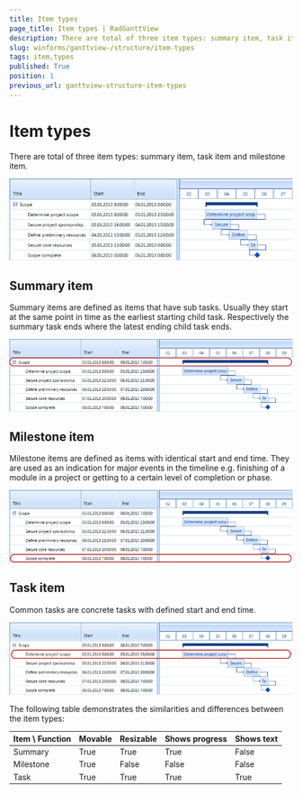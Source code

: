 ```yaml
---
title: Item types
page_title: Item types | RadGanttView
description: There are total of three item types: summary item, task item and milestone item.
slug: winforms/ganttview-/structure/item-types
tags: item,types
published: True
position: 1
previous_url: ganttview-structure-item-types
---
```


# Item types

There are total of three item types: summary item, task item and milestone item.

![ganttview-structure-item-types 001](images/ganttview-structure-item-types001.png)

## Summary item

Summary items are defined as items that have sub tasks. Usually they start at the same point in time as the earliest starting child task. Respectively the summary task ends where the latest ending child task ends.
        
![ganttview-structure-item-types 002](images/ganttview-structure-item-types002.png)

## Milestone item

Milestone items are defined as items with identical start and end time. They are used as an indication for major events in the timeline e.g. finishing of a module in a project or getting to a certain level of completion or phase.
        
![ganttview-structure-item-types 003](images/ganttview-structure-item-types003.png)

## Task item

Common tasks are concrete tasks with defined start and end time.

![ganttview-structure-item-types 004](images/ganttview-structure-item-types004.png)

The following table demonstrates the similarities and differences between the item types:
        


| Item \ Function | Movable | Resizable | Shows progress | Shows text |
| ------ | ------ | ------ | ------ | ------ |
|Summary|True|True|True|False|
|Milestone|True|False|False|False|
|Task|True|True|True|True|

